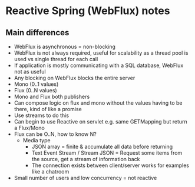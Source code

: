 # Reactive Spring (WebFlux) notes
## Main differences
- WebFlux is asynchronous = non-blocking
- WebFlux is not always required, useful for scalability as a thread pool is used vs single thread for each call
- If application is mostly communicating with a SQL database, WebFlux not as useful
- Any blocking on WebFlux blocks the entire server
- Mono (0..1 values)
- Flux (0..N values)
- Mono and Flux both publishers
- Can compose logic on flux and mono without the values having to be there, kind of like a promise
- Use streams to do this
- Can begin to use Reactive on servlet e.g. same GETMapping but return a Flux/Mono
- Flux can be O..N, how to know N?
  - Media type
    - JSON array = finite & accumulate all data before returning
    - Text Event Stream / Stream JSON = Request some items from the source, get a stream of information back
    - The connection exists between client/server works for examples like a chatroom
- Small number of users and low concurrency = not reactive